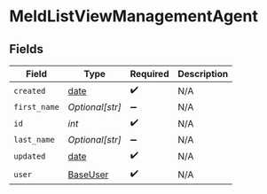 # MeldListViewManagementAgent


## Fields

| Field                                                                | Type                                                                 | Required                                                             | Description                                                          |
| -------------------------------------------------------------------- | -------------------------------------------------------------------- | -------------------------------------------------------------------- | -------------------------------------------------------------------- |
| `created`                                                            | [date](https://docs.python.org/3/library/datetime.html#date-objects) | :heavy_check_mark:                                                   | N/A                                                                  |
| `first_name`                                                         | *Optional[str]*                                                      | :heavy_minus_sign:                                                   | N/A                                                                  |
| `id`                                                                 | *int*                                                                | :heavy_check_mark:                                                   | N/A                                                                  |
| `last_name`                                                          | *Optional[str]*                                                      | :heavy_minus_sign:                                                   | N/A                                                                  |
| `updated`                                                            | [date](https://docs.python.org/3/library/datetime.html#date-objects) | :heavy_check_mark:                                                   | N/A                                                                  |
| `user`                                                               | [BaseUser](../../models/shared/baseuser.md)                          | :heavy_check_mark:                                                   | N/A                                                                  |